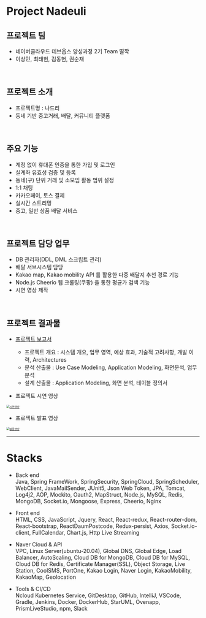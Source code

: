 # Project Nadeuli

## 프로젝트 팀
- 네이버클라우드 데브옵스 양성과정 2기 Team 딸깍
- 이상민, 최태현, 김동헌, 권순재
<br/>

## 프로젝트 소개
- 프로젝트명 : 나드리
- 동네 기반 중고거래, 배달, 커뮤니티 플랫폼
<br/>

## 주요 기능
- 계정 없이 휴대폰 인증을 통한 가입 및 로그인
- 실계좌 유효성 검증 및 등록
- 동네(구) 단위 거래 및 소모임 활동 범위 설정
- 1:1 채팅
- 카카오페이, 토스 결제
- 실시간 스트리밍
- 중고, 일반 상품 배달 서비스
<br/>

## 프로젝트 담당 업무
- DB 관리자(DDL, DML 스크립트 관리)
- 배달 서브시스템 담당
- Kakao map, Kakao mobility API 를 활용한 다중 배달지 추천 경로 기능
- Node.js Cheerio 웹 크롤링(쿠팡) 을 통한 평균가 검색 기능
- 시연 영상 제작

<br/>

## 프로젝트 결과물
- [프로젝트 보고서](https://1drv.ms/b/s!AkmVE01PN9F6jHF4uuRNhO1Jt-bw?e=9kKajg)
  - 프로젝트 개요 : 시스템 개요, 업무 영역, 예상 효과, 기술적 고려사항, 개발 이력, Architectures
  - 분석 산출물 : Use Case Modeling, Application Modeling, 화면분석, 업무분석
  - 설계 산출물 : Application Modeling, 화면 분석, 테이블 정의서


- 프로젝트 시연 영상


[<img src="https://github.com/Coalman96/nadeuli/assets/96984831/c7dd2b70-703c-4101-9fe0-513d30ea1949" alt="시연영상" style="zoom:50%;" />](https://youtu.be/-fIyGQvTGY0?si=BtVAGZerDh4eYcMr)



- 프로젝트 발표 영상



[<img src="https://github.com/Coalman96/nadeuli/assets/96984831/359297ce-d69c-4b90-829d-5cc5dbb53aab" alt="발표영상" style="zoom:50%;" />](https://youtu.be/sUVsJYrISaI?si=R-AKs90cHRfFlDP0)

<hr/>

# Stacks
- Back end <br/>
Java, Spring FrameWork, SpringSecurity, SpringCloud, SpringScheduler, WebClient, JavaMailSender, JUnit5, Json Web Token, JPA, Tomcat, Log4j2, AOP, Mockito, Oauth2, MapStruct, Node.js, MySQL, Redis, MongoDB, Socket.io, Mongoose, Express, Cheerio, Nginx

- Front end <br/>
HTML, CSS, JavaScript, Jquery, React, React-redux, React-router-dom, React-bootstrap, ReactDaumPostcode, Redux-persist, Axios, Socket.io-client, FullCalendar, Chart.js, Http Live Streaming

- Naver Cloud & API <br/>
VPC, Linux Server(ubuntu-20.04), Global DNS, Global Edge, Load Balancer, AutoScaling, Cloud DB for MongoDB, Cloud DB for MySQL, Cloud DB for Redis, Certificate Manager(SSL), Object Storage, Live Station, CoolSMS, PortOne, Kakao Login, Naver Login, KakaoMobility, KakaoMap, Geolocation

- Tools & CI/CD <br/>
Ncloud Kubernetes Service, GitDesktop, GitHub, IntelliJ, VSCode, Gradle, Jenkins, Docker, DockerHub, StarUML, Ovenapp, PrismLiveStudio, npm, Slack
